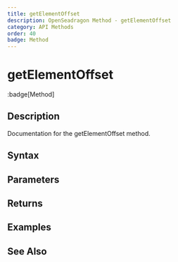 ```yaml
---
title: getElementOffset
description: OpenSeadragon Method - getElementOffset
category: API Methods
order: 40
badge: Method
---
```


# getElementOffset

:badge[Method]

## Description

Documentation for the getElementOffset method.

## Syntax

## Parameters

## Returns

## Examples

## See Also
